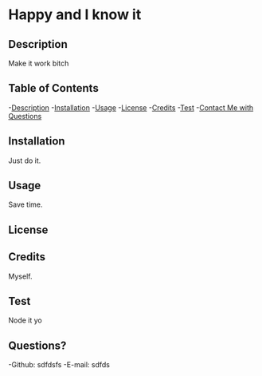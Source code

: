 # Happy and I know it
  ## Description
  Make it work bitch

  ## Table of Contents
  -[Description](#description)
  -[Installation](#installation)
  -[Usage](#usage)
  -[License](#license)
  -[Credits](#contributing)
  -[Test](#test)
  -[Contact Me with Questions](#github)

  ## Installation
  Just do it.

  ## Usage
  Save time.

  ## License
  

  ## Credits
  Myself.

  ## Test
  Node it yo

  ## Questions?
  -Github: sdfdsfs
  -E-mail: sdfds